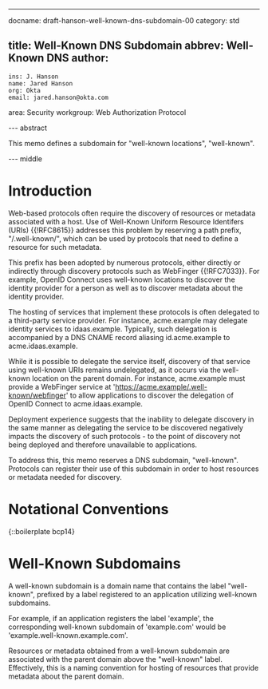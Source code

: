 ---
docname: draft-hanson-well-known-dns-subdomain-00
category: std

title: Well-Known DNS Subdomain
abbrev: Well-Known DNS
author:
  -
    ins: J. Hanson
    name: Jared Hanson
    org: Okta
    email: jared.hanson@okta.com

area: Security
workgroup: Web Authorization Protocol

--- abstract

This memo defines a subdomain for "well-known locations", "well-known".

--- middle

# Introduction

Web-based protocols often require the discovery of resources or metadata
associated with a host.  Use of Well-Known Uniform Resource Identifers (URIs)
{{!RFC8615}} addresses this problem by reserving a path prefix, "/.well-known/",
which can be used by protocols that need to define a resource for such metadata.

This prefix has been adopted by numerous protocols, either directly or
indirectly through discovery protocols such as WebFinger {{!RFC7033}}.  For
example, OpenID Connect uses well-known locations to discover the identity
provider for a person as well as to discover metadata about the identity
provider.

The hosting of services that implement these protocols is often delegated to a
third-party service provider.  For instance, acme.example may delegate identity
services to idaas.example.  Typically, such delegation is accompanied by a DNS
CNAME record aliasing id.acme.example to acme.idaas.example.

While it is possible to delegate the service itself, discovery of that service
using well-known URIs remains undelegated, as it occurs via the well-known location
on the parent domain.  For instance, acme.example must provide a WebFinger service
at 'https://acme.example/.well-known/webfinger' to allow applications to discover
the delegation of OpenID Connect to acme.idaas.example.

Deployment experience suggests that the inability to delegate discovery in the
same manner as delegating the service to be discovered negatively impacts the
discovery of such protocols - to the point of discovery not being deployed and
therefore unavailable to applications.

To address this, this memo reserves a DNS subdomain, "well-known".  Protocols
can register their use of this subdomain in order to host resources or metadata
needed for discovery.

# Notational Conventions

{::boilerplate bcp14}

# Well-Known Subdomains

A well-known subdomain is a domain name that contains the label "well-known",
prefixed by a label registered to an application utilizing well-known
subdomains.

For example, if an application registers the label 'example', the corresponding
well-known subdomain of 'example.com' would be 'example.well-known.example.com'.

Resources or metadata obtained from a well-known subdomain are associated with
the parent domain above the "well-known" label.  Effectively, this is a naming
convention for hosting of resources that provide metadata about the parent
domain.

